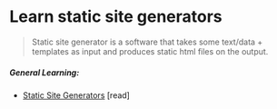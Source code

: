 # Learn static site generators

> Static site generator is a software that takes some text/data + templates as input and produces static html files on the output.

##### General Learning:

* [Static Site Generators](http://www.oreilly.com/web-platform/free/static-site-generators.csp) [read]






















 






